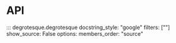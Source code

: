 API
===

::: degrotesque.degrotesque
    docstring_style: "google"
    filters: [""]
    show_source: False
    options:
        members_order: "source"
    